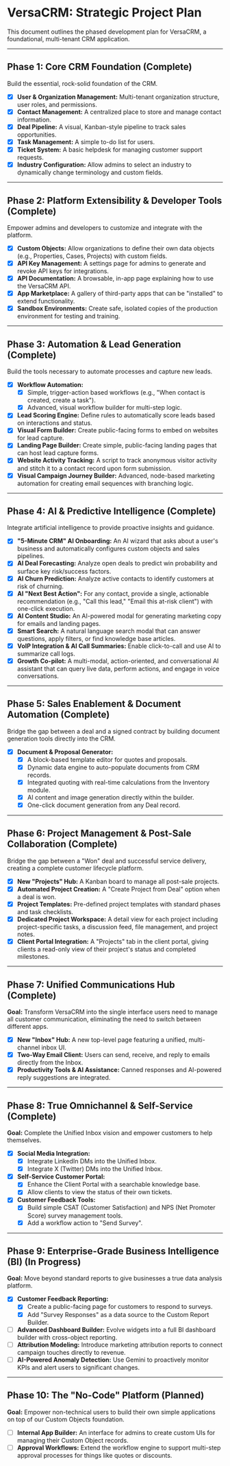 # VersaCRM: Strategic Project Plan

This document outlines the phased development plan for VersaCRM, a foundational, multi-tenant CRM application.

---

## Phase 1: Core CRM Foundation (Complete)

Build the essential, rock-solid foundation of the CRM.

-   [x] **User & Organization Management:** Multi-tenant organization structure, user roles, and permissions.
-   [x] **Contact Management:** A centralized place to store and manage contact information.
-   [x] **Deal Pipeline:** A visual, Kanban-style pipeline to track sales opportunities.
-   [x] **Task Management:** A simple to-do list for users.
-   [x] **Ticket System:** A basic helpdesk for managing customer support requests.
-   [x] **Industry Configuration:** Allow admins to select an industry to dynamically change terminology and custom fields.

---

## Phase 2: Platform Extensibility & Developer Tools (Complete)

Empower admins and developers to customize and integrate with the platform.

-   [x] **Custom Objects:** Allow organizations to define their own data objects (e.g., Properties, Cases, Projects) with custom fields.
-   [x] **API Key Management:** A settings page for admins to generate and revoke API keys for integrations.
-   [x] **API Documentation:** A browsable, in-app page explaining how to use the VersaCRM API.
-   [x] **App Marketplace:** A gallery of third-party apps that can be "installed" to extend functionality.
-   [x] **Sandbox Environments:** Create safe, isolated copies of the production environment for testing and training.

---

## Phase 3: Automation & Lead Generation (Complete)

Build the tools necessary to automate processes and capture new leads.

-   [x] **Workflow Automation:**
    -   [x] Simple, trigger-action based workflows (e.g., "When contact is created, create a task").
    -   [x] Advanced, visual workflow builder for multi-step logic.
-   [x] **Lead Scoring Engine:** Define rules to automatically score leads based on interactions and status.
-   [x] **Visual Form Builder:** Create public-facing forms to embed on websites for lead capture.
-   [x] **Landing Page Builder:** Create simple, public-facing landing pages that can host lead capture forms.
-   [x] **Website Activity Tracking:** A script to track anonymous visitor activity and stitch it to a contact record upon form submission.
-   [x] **Visual Campaign Journey Builder:** Advanced, node-based marketing automation for creating email sequences with branching logic.

---

## Phase 4: AI & Predictive Intelligence (Complete)

Integrate artificial intelligence to provide proactive insights and guidance.

-   [x] **"5-Minute CRM" AI Onboarding:** An AI wizard that asks about a user's business and automatically configures custom objects and sales pipelines.
-   [x] **AI Deal Forecasting:** Analyze open deals to predict win probability and surface key risk/success factors.
-   [x] **AI Churn Prediction:** Analyze active contacts to identify customers at risk of churning.
-   [x] **AI "Next Best Action":** For any contact, provide a single, actionable recommendation (e.g., "Call this lead," "Email this at-risk client") with one-click execution.
-   [x] **AI Content Studio:** An AI-powered modal for generating marketing copy for emails and landing pages.
-   [x] **Smart Search:** A natural language search modal that can answer questions, apply filters, or find knowledge base articles.
-   [x] **VoIP Integration & AI Call Summaries:** Enable click-to-call and use AI to summarize call logs.
-   [x] **Growth Co-pilot:** A multi-modal, action-oriented, and conversational AI assistant that can query live data, perform actions, and engage in voice conversations.

---

## Phase 5: Sales Enablement & Document Automation (Complete)

Bridge the gap between a deal and a signed contract by building document generation tools directly into the CRM.

-   [x] **Document & Proposal Generator:**
    -   [x] A block-based template editor for quotes and proposals.
    -   [x] Dynamic data engine to auto-populate documents from CRM records.
    -   [x] Integrated quoting with real-time calculations from the Inventory module.
    -   [x] AI content and image generation directly within the builder.
    -   [x] One-click document generation from any Deal record.

---

## Phase 6: Project Management & Post-Sale Collaboration (Complete)

Bridge the gap between a "Won" deal and successful service delivery, creating a complete customer lifecycle platform.

-   [x] **New "Projects" Hub:** A Kanban board to manage all post-sale projects.
-   [x] **Automated Project Creation:** A "Create Project from Deal" option when a deal is won.
-   [x] **Project Templates:** Pre-defined project templates with standard phases and task checklists.
-   [x] **Dedicated Project Workspace:** A detail view for each project including project-specific tasks, a discussion feed, file management, and project notes.
-   [x] **Client Portal Integration:** A "Projects" tab in the client portal, giving clients a read-only view of their project's status and completed milestones.

---

## Phase 7: Unified Communications Hub (Complete)

**Goal:** Transform VersaCRM into the single interface users need to manage all customer communication, eliminating the need to switch between different apps.

-   [x] **New "Inbox" Hub:** A new top-level page featuring a unified, multi-channel inbox UI.
-   [x] **Two-Way Email Client:** Users can send, receive, and reply to emails directly from the Inbox.
-   [x] **Productivity Tools & AI Assistance:** Canned responses and AI-powered reply suggestions are integrated.

---

## Phase 8: True Omnichannel & Self-Service (Complete)

**Goal:** Complete the Unified Inbox vision and empower customers to help themselves.

-   [x] **Social Media Integration:**
    -   [x] Integrate LinkedIn DMs into the Unified Inbox.
    -   [x] Integrate X (Twitter) DMs into the Unified Inbox.
-   [x] **Self-Service Customer Portal:**
    -   [x] Enhance the Client Portal with a searchable knowledge base.
    -   [x] Allow clients to view the status of their own tickets.
-   [x] **Customer Feedback Tools:**
    -   [x] Build simple CSAT (Customer Satisfaction) and NPS (Net Promoter Score) survey management tools.
    -   [x] Add a workflow action to "Send Survey".

---

## Phase 9: Enterprise-Grade Business Intelligence (BI) (In Progress)

**Goal:** Move beyond standard reports to give businesses a true data analysis platform.

-   [x] **Customer Feedback Reporting:**
    -   [x] Create a public-facing page for customers to respond to surveys.
    -   [x] Add "Survey Responses" as a data source to the Custom Report Builder.
-   [ ] **Advanced Dashboard Builder:** Evolve widgets into a full BI dashboard builder with cross-object reporting.
-   [ ] **Attribution Modeling:** Introduce marketing attribution reports to connect campaign touches directly to revenue.
-   [ ] **AI-Powered Anomaly Detection:** Use Gemini to proactively monitor KPIs and alert users to significant changes.

---

## Phase 10: The "No-Code" Platform (Planned)

**Goal:** Empower non-technical users to build their own simple applications on top of our Custom Objects foundation.

-   [ ] **Internal App Builder:** An interface for admins to create custom UIs for managing their Custom Object records.
-   [ ] **Approval Workflows:** Extend the workflow engine to support multi-step approval processes for things like quotes or discounts.
